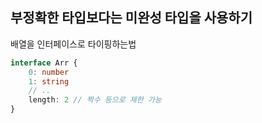 ## 부정확한 타입보다는 미완성 타입을 사용하기

배열을 인터페이스로 타이핑하는법
```ts
interface Arr {
    0: number
    1: string
    // ..
    length: 2 // 짝수 등으로 제한 가능
}
```